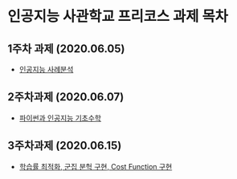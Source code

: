 # 인공지능 사관학교 프리코스 과제 목차

## 1주차 과제 (2020.06.05)
+ [인공지능 사례분석](https://github.com/tpqls0327/AI_FIRST_4service/blob/master/ai_service.ipynb)

## 2주차과제 (2020.06.07)
+ [파이썬과 인공지능 기초수학](https://github.com/tpqls0327/AI_FIRST_4service/blob/master/2%EC%A3%BC%EC%B0%A8%EA%B3%BC%EC%A0%9C.ipynb)

## 3주차과제 (2020.06.15)
+ [학습률 최적화, 군집 분헉 구현, Cost Function 구현](https://github.com/tpqls0327/AI_FIRST_4service/blob/master/3%EC%A3%BC%EC%B0%A8_%EA%B3%BC%EC%A0%9C.ipynb)

